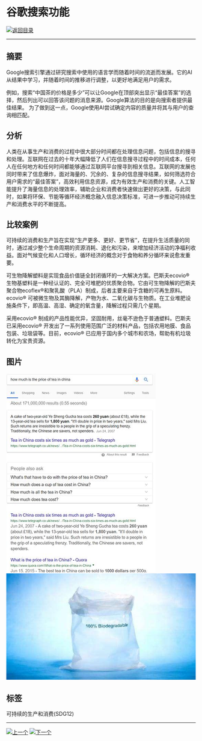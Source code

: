 # 谷歌搜索功能

[![返回目录](http://img.shields.io/badge/点击-返回目录-875A7B.svg?style=flat&colorA=8F8F8F)](/)

----------

## 摘要

Google搜索引擎通过研究搜索中使用的语言学而随着时间的流逝而发展。它的AI从结果中学习，并随着时间的推移进行调整，以更好地满足用户的需求。

例如，搜索“中国茶的价格是多少”可以让Google在顶部突出显示“最佳答案”的选择，然后列出可以回答该问题的消息来源。Google算法的目的是向搜索者提供最佳结果。 为了做到这一点，Google使用AI尝试确定内容的质量并将其与用户的查询相匹配。

## 分析

人类在从事生产和消费的过程中很大部分时间都在处理信息问题，包括信息的搜寻和处理。互联网在过去的十年大幅降低了人们在信息搜寻过程中的时间成本，任何人在任何地方和任何时间都能够通过互联网平台搜寻到相关信息。互联网的发展也同时带来了信息爆炸，面对海量的、冗余的、复杂的信息搜寻结果，如何筛选符合用户需求的“最佳答案”，高效利用信息资源，成为有效生产和消费的关键。人工智能提升了海量信息的处理效率，辅助企业和消费者快速做出更好的决策，与此同时，如果将环保、节能等循环经济概念融入信息决策标准，可进一步推动可持续生产和消费水平的不断提高。

## 比较案例


可持续的消费和生产旨在实现“生产更多、更好、更节省”，在提升生活质量的同时，通过减少整个生命周期的资源消耗、退化和污染，来增加经济活动的净福利收益。面对气候变化和人口增长，循环经济的概念对于食物和养分循环来说愈发重要。

可生物降解塑料是实现食品价值链全封闭循环的一大解决方案。巴斯夫ecovio® 生物基塑料是一种经认证的、完全可堆肥的优质聚合物。它由可生物降解的巴斯夫聚合物ecoflex®和聚乳酸（PLA）制成，后者主要来自于含糖的可再生原料。ecovio® 可被微生物及其酶降解，产物为水、二氧化碳与生物质。在工业堆肥设施条件下，即高温、高湿、确定的氧含量，降解过程只需几个星期。

采用ecovio® 制成的产品性能优异，坚固耐用，丝毫不逊色于普通塑料。巴斯夫已采用ecovio® 开发出了一系列使用范围广泛的材料产品，包括农用地膜、食品包装、垃圾袋等。目前，ecovio® 已应用于国内多个城市和农场，帮助有机垃圾转化为宝贵资源。


## 图片

![图片](12.1.1.jpg)
![图片](12.1.2.jpg)

## 标签

可持续的生产和消费(SDG12)


----------

 [![上一个](http://img.shields.io/badge/查看-上一个-875A7B.svg?style=flat&colorA=8F8F8F)](https://doc.shanghaiopen.org.cn/case/11/7.html)
 [![下一个](http://img.shields.io/badge/查看-下一个-875A7B.svg?style=flat&colorA=8F8F8F)](https://doc.shanghaiopen.org.cn/case/12/2.html)
 
 
